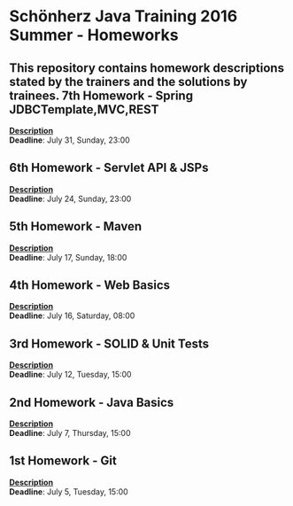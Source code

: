 # Schönherz Java Training 2016 Summer - Homeworks

This repository contains homework descriptions stated by the trainers and the solutions by trainees.
7th Homework - Spring JDBCTemplate,MVC,REST
---
**[Description](https://github.com/schonherz-java-ee-2016-summer/homework/blob/master/7.HomeWork.md)**  
**Deadline**: July 31, Sunday, 23:00

6th Homework - Servlet API & JSPs
---
**[Description](https://github.com/schonherz-java-ee-2016-summer/homework/blob/master/6.HomeWork.md)**  
**Deadline**: July 24, Sunday, 23:00

5th Homework - Maven
---
**[Description](https://github.com/schonherz-java-ee-2016-summer/homework/blob/master/5.HomeWork.md)**  
**Deadline**: July 17, Sunday, 18:00

4th Homework - Web Basics
---
**[Description](https://github.com/schonherz-java-ee-2016-summer/homework/blob/master/4.HomeWork.md)**  
**Deadline**: July 16, Saturday, 08:00

3rd Homework - SOLID & Unit Tests
---
**[Description](https://github.com/schonherz-java-ee-2016-summer/homework/blob/master/3.HomeWork.md)**  
**Deadline**: July 12, Tuesday, 15:00

2nd Homework - Java Basics
---
**[Description](https://github.com/schonherz-java-ee-2016-summer/homework/blob/master/2.HomeWork.md)**  
**Deadline**: July 7, Thursday, 15:00

1st Homework - Git
---
**[Description](https://github.com/schonherz-java-ee-2016-summer/homework/blob/master/1.HomeWork.txt)**  
**Deadline**: July 5, Tuesday, 15:00

